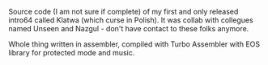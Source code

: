 Source code (I am not sure if complete) of my first and only released intro64 called Klatwa (which curse in Polish). It was collab with collegues named Unseen and Nazgul - don't have contact to these folks anymore. 

Whole thing written in assembler, compiled with Turbo Assembler with EOS library for protected mode and music.
